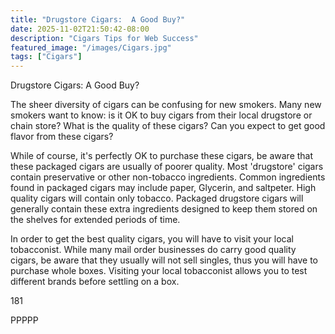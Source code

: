 ```yaml
---
title: "Drugstore Cigars:  A Good Buy?"
date: 2025-11-02T21:50:42-08:00
description: "Cigars Tips for Web Success"
featured_image: "/images/Cigars.jpg"
tags: ["Cigars"]
---
```


Drugstore Cigars:  A Good Buy?

The sheer diversity of cigars can be confusing for new smokers.  Many new smokers want to know:  is it OK to buy cigars from their local drugstore or chain store?  What is the quality of these cigars?  Can you expect to get good flavor from these cigars?

While of course, it's perfectly OK to purchase these cigars, be aware that these packaged cigars are usually of poorer quality.  Most 'drugstore' cigars contain preservative or other non-tobacco ingredients.  Common ingredients found in packaged cigars may include paper, Glycerin, and saltpeter.  High quality cigars will contain only tobacco.  Packaged drugstore cigars will generally contain these extra ingredients designed to keep them stored on the shelves for extended periods of time.  

In order to get the best quality cigars, you will have to visit your local tobacconist.  While many mail order businesses do carry good quality cigars, be aware that they usually will not sell singles, thus you will have to purchase whole boxes.  Visiting your local tobacconist allows you to test different brands before settling on a box.  

181	

PPPPP

